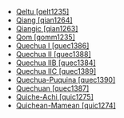 - [Qeltu [qelt1235]](tree/afro1255/semi1276/west2786/cent2236/arab1394/arab1395/east2729/qelt1235/md.ini)
- [Qiang [qian1264]](tree/sino1245/burm1265/naqi1236/qian1263/qian1264/md.ini)
- [Qiangic [qian1263]](tree/sino1245/burm1265/naqi1236/qian1263/md.ini)
- [Qom [qomm1235]](tree/guai1249/guai1250/qomm1235/md.ini)
- [Quechua I [quec1386]](tree/quec1387/quec1386/md.ini)
- [Quechua II [quec1388]](tree/quec1387/quec1388/md.ini)
- [Quechua IIB [quec1384]](tree/quec1387/quec1388/quec1384/md.ini)
- [Quechua IIC [quec1389]](tree/quec1387/quec1388/quec1389/md.ini)
- [Quechua-Puquina [quec1390]](tree/mixe1287/quec1390/md.ini)
- [Quechuan [quec1387]](tree/quec1387/md.ini)
- [Quiche-Achi [quic1275]](tree/maya1287/core1254/quic1274/grea1276/core1251/quic1275/md.ini)
- [Quichean-Mamean [quic1274]](tree/maya1287/core1254/quic1274/md.ini)
